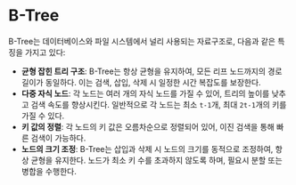 # B-Tree

B-Tree는 데이터베이스와 파일 시스템에서 널리 사용되는 자료구조로, 다음과 같은 특징을 가지고 있다:

- **균형 잡힌 트리 구조**: B-Tree는 항상 균형을 유지하여, 모든 리프 노드까지의 경로 길이가 동일하다. 이는 검색, 삽입, 삭제 시 일정한 시간 복잡도를 보장한다.
- **다중 자식 노드**: 각 노드는 여러 개의 자식 노드를 가질 수 있어, 트리의 높이를 낮추고 검색 속도를 향상시킨다. 일반적으로 각 노드는 최소 `t-1`개, 최대 `2t-1`개의 키를 가질 수 있다.
- **키 값의 정렬**: 각 노드의 키 값은 오름차순으로 정렬되어 있어, 이진 검색을 통해 빠른 검색이 가능하다.
- **노드의 크기 조정**: B-Tree는 삽입과 삭제 시 노드의 크기를 동적으로 조정하여, 항상 균형을 유지한다. 노드가 최소 키 수를 초과하지 않도록 하며, 필요시 분할 또는 병합을 수행한다.
